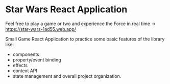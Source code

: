# Star Wars React Application

Feel free to play a game or two and experience the Force in real time -> https://star-wars-1ad55.web.app/



Small Game React Application to practice some basic features of the library like:

- components
- property/event binding
- effects
- context API
- state management and overall project organization.
